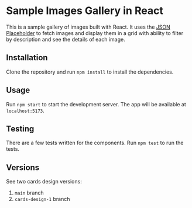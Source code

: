 # Sample Images Gallery in React

This is a sample gallery of images built with React. It uses the [JSON Placeholder](https://jsonplaceholder.typicode.com/) to fetch images and display them in a grid with ability to filter by description and see the details of each image.

## Installation

Clone the repository and run `npm install` to install the dependencies.

## Usage

Run `npm start` to start the development server. The app will be available at `localhost:5173`.

## Testing

There are a few tests written for the components. Run `npm test` to run the tests.

## Versions

See two cards design versions:

1. `main` branch 
2. `cards-design-1` branch
